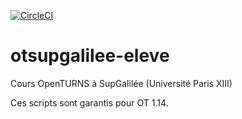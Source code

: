 [![CircleCI](https://circleci.com/gh/mbaudin47/otsupgalilee-eleve.svg?style=svg)](https://circleci.com/gh/mbaudin47/otsupgalilee-eleve)

# otsupgalilee-eleve
Cours OpenTURNS à SupGalilée (Université Paris XIII)

Ces scripts sont garantis pour OT 1.14.
